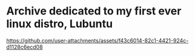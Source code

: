 # Archive dedicated to my first ever linux distro, Lubuntu
https://github.com/user-attachments/assets/f43c6014-82c1-4421-924c-d1128c6ecd08

